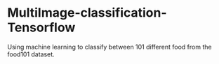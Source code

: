 # MultiImage-classification-Tensorflow
Using machine learning to classify between 101 different food from the food101 dataset.
